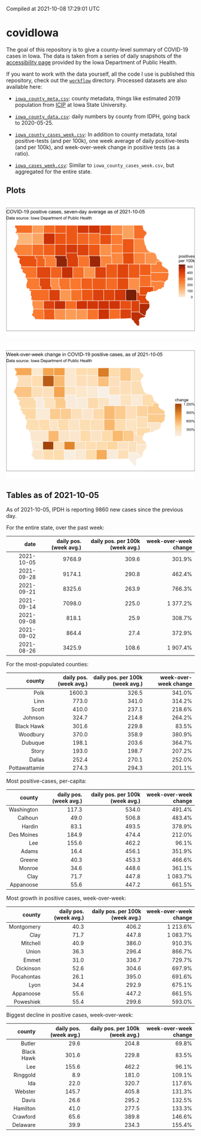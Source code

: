 Compiled at 2021-10-08 17:29:01 UTC

<!-- README.md is generated from README.Rmd. Please edit that file -->

# covidIowa

<!-- badges: start -->

<!-- badges: end -->

The goal of this repository is to give a county-level summary of
COVID-19 cases in Iowa. The data is taken from a series of daily
snapshots of the [accessibility
page](https://coronavirus.iowa.gov/pages/access) provided by the Iowa
Department of Public Health.

If you want to work with the data yourself, all the code I use is
published this repository, check out the [`workflow`](workflow)
directory. Processed datasets are also available here:

  - [`iowa_county_meta.csv`](https://raw.githubusercontent.com/ijlyttle/covidIowa/master/workflow/data/99-publish/iowa_county_meta.csv):
    county metadata, things like estimated 2019 population from
    [ICIP](https://www.icip.iastate.edu/tables/population/counties-estimates)
    at Iowa State University.

  - [`iowa_county_data.csv`](https://raw.githubusercontent.com/ijlyttle/covidIowa/master/workflow/data/99-publish/iowa_county_data.csv):
    daily numbers by county from IDPH, going back to 2020-05-25.

  - [`iowa_county_cases_week.csv`](https://raw.githubusercontent.com/ijlyttle/covidIowa/master/workflow/data/99-publish/iowa_county_data.csv):
    In addition to county metadata, total positive-tests (and per 100k),
    one week average of daily positive-tests (and per 100k), and
    week-over-week change in positive tests (as a ratio).

  - [`iowa_cases_week.csv`](https://raw.githubusercontent.com/ijlyttle/covidIowa/master/workflow/data/99-publish/iowa_cases_week.csv):
    Similar to `iowa_county_cases_week.csv`, but aggregated for the
    entire state.

## Plots

![](workflow/data/99-publish/iowa_cases.png)

![](workflow/data/99-publish/iowa_change.png)

## Tables as of 2021-10-05

As of 2021-10-05, IPDH is reporting 9860 new cases since the previous
day.

For the entire state, over the past week:

|       date | daily pos. (week avg.) | daily pos. per 100k (week avg.) | week-over-week change |
| ---------: | ---------------------: | ------------------------------: | --------------------: |
| 2021-10-05 |                 9768.9 |                           309.6 |                301.9% |
| 2021-09-28 |                 9174.1 |                           290.8 |                462.4% |
| 2021-09-21 |                 8325.6 |                           263.9 |                766.3% |
| 2021-09-14 |                 7098.0 |                           225.0 |              1 377.2% |
| 2021-09-08 |                  818.1 |                            25.9 |                308.7% |
| 2021-09-02 |                  864.4 |                            27.4 |                372.9% |
| 2021-08-26 |                 3425.9 |                           108.6 |              1 907.4% |

For the most-populated counties:

|        county | daily pos. (week avg.) | daily pos. per 100k (week avg.) | week-over-week change |
| ------------: | ---------------------: | ------------------------------: | --------------------: |
|          Polk |                 1600.3 |                           326.5 |                341.0% |
|          Linn |                  773.0 |                           341.0 |                314.2% |
|         Scott |                  410.0 |                           237.1 |                218.6% |
|       Johnson |                  324.7 |                           214.8 |                264.2% |
|    Black Hawk |                  301.6 |                           229.8 |                 83.5% |
|      Woodbury |                  370.0 |                           358.9 |                380.9% |
|       Dubuque |                  198.1 |                           203.6 |                364.7% |
|         Story |                  193.0 |                           198.7 |                207.2% |
|        Dallas |                  252.4 |                           270.1 |                252.0% |
| Pottawattamie |                  274.3 |                           294.3 |                201.1% |

Most positive-cases, per-capita:

|     county | daily pos. (week avg.) | daily pos. per 100k (week avg.) | week-over-week change |
| ---------: | ---------------------: | ------------------------------: | --------------------: |
| Washington |                  117.3 |                           534.0 |                491.4% |
|    Calhoun |                   49.0 |                           506.8 |                483.4% |
|     Hardin |                   83.1 |                           493.5 |                378.9% |
| Des Moines |                  184.9 |                           474.4 |                212.0% |
|        Lee |                  155.6 |                           462.2 |                 96.1% |
|      Adams |                   16.4 |                           456.1 |                351.9% |
|     Greene |                   40.3 |                           453.3 |                466.6% |
|     Monroe |                   34.6 |                           448.6 |                361.1% |
|       Clay |                   71.7 |                           447.8 |              1 083.7% |
|  Appanoose |                   55.6 |                           447.2 |                661.5% |

Most growth in positive cases, week-over-week:

|     county | daily pos. (week avg.) | daily pos. per 100k (week avg.) | week-over-week change |
| ---------: | ---------------------: | ------------------------------: | --------------------: |
| Montgomery |                   40.3 |                           406.2 |              1 213.6% |
|       Clay |                   71.7 |                           447.8 |              1 083.7% |
|   Mitchell |                   40.9 |                           386.0 |                910.3% |
|      Union |                   36.3 |                           296.4 |                866.7% |
|      Emmet |                   31.0 |                           336.7 |                729.7% |
|  Dickinson |                   52.6 |                           304.6 |                697.9% |
| Pocahontas |                   26.1 |                           395.0 |                691.6% |
|       Lyon |                   34.4 |                           292.9 |                675.1% |
|  Appanoose |                   55.6 |                           447.2 |                661.5% |
|  Poweshiek |                   55.4 |                           299.6 |                593.0% |

Biggest decline in positive cases, week-over-week:

|     county | daily pos. (week avg.) | daily pos. per 100k (week avg.) | week-over-week change |
| ---------: | ---------------------: | ------------------------------: | --------------------: |
|     Butler |                   29.6 |                           204.8 |                 69.8% |
| Black Hawk |                  301.6 |                           229.8 |                 83.5% |
|        Lee |                  155.6 |                           462.2 |                 96.1% |
|   Ringgold |                    8.9 |                           181.0 |                109.1% |
|        Ida |                   22.0 |                           320.7 |                117.6% |
|    Webster |                  145.7 |                           405.8 |                131.3% |
|      Davis |                   26.6 |                           295.2 |                132.5% |
|   Hamilton |                   41.0 |                           277.5 |                133.3% |
|   Crawford |                   65.6 |                           389.8 |                146.6% |
|   Delaware |                   39.9 |                           234.3 |                155.4% |
